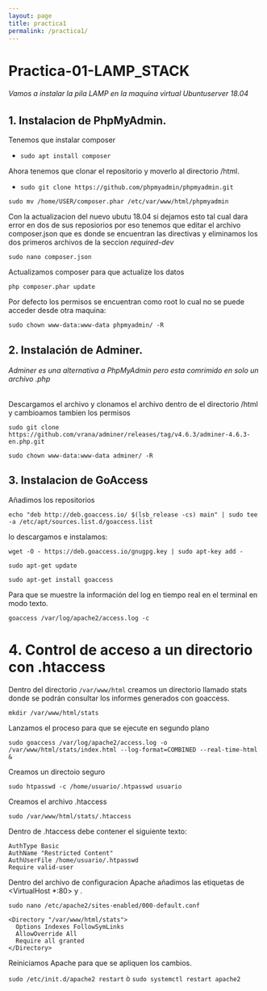 ```yaml
---
layout: page
title: practica1
permalink: /practica1/
---
```


# Practica-01-LAMP_STACK

###### Vamos a instalar la pila LAMP en la maquina virtual Ubuntuserver 18.04

## 1. Instalacion de PhpMyAdmin.

Tenemos que instalar composer

- `sudo apt install composer`

Ahora tenemos que clonar el repositorio y moverlo al directorio /html.

- `sudo git clone https://github.com/phpmyadmin/phpmyadmin.git`

``` sudo mv /home/USER/composer.phar /etc/var/www/html/phpmyadmin ```

Con la actualizacion del nuevo ubutu 18.04 si dejamos esto tal cual dara error en dos de sus reposiorios por eso tenemos que editar el archivo composer.json que es donde se encuentran las directivas y eliminamos los dos primeros archivos de la seccion *required-dev*

```sudo nano composer.json```

Actualizamos composer para que actualize los datos 

```php composer.phar update```

Por defecto los permisos se encuentran como root lo cual no se puede acceder desde otra maquina:

```sudo chown www-data:www-data phpmyadmin/ -R```

## 2. Instalación de Adminer.

###### Adminer es una alternativa a PhpMyAdmin pero esta comrimido en solo un archivo .php

Descargamos el archivo y clonamos el archivo dentro de el directorio /html y cambioamos tambien los permisos 

```sudo git clone https://github.com/vrana/adminer/releases/tag/v4.6.3/adminer-4.6.3-en.php.git ```

```sudo chown www-data:www-data adminer/ -R```

## 3. Instalacion de GoAccess

Añadimos los repositorios 

```echo "deb http://deb.goaccess.io/ $(lsb_release -cs) main" | sudo tee -a /etc/apt/sources.list.d/goaccess.list```

lo descargamos e instalamos:

```wget -O - https://deb.goaccess.io/gnugpg.key | sudo apt-key add -```

```sudo apt-get update```

```sudo apt-get install goaccess```

Para que se muestre la información del log en tiempo real en el terminal en modo texto.

```goaccess /var/log/apache2/access.log -c```

# 4. Control de acceso a un directorio con .htaccess

Dentro del directorio ```/var/www/html``` creamos un directorio llamado stats donde se podrán consultar los informes generados con goaccess.

```mkdir /var/www/html/stats```

Lanzamos el proceso para que se ejecute en segundo plano

```sudo goaccess /var/log/apache2/access.log -o /var/www/html/stats/index.html --log-format=COMBINED --real-time-html &``` 

Creamos un directoio seguro

```sudo htpasswd -c /home/usuario/.htpasswd usuario```

Creamos el archivo .htaccess

```sudo /var/www/html/stats/.htaccess```

Dentro de .htaccess debe contener el siguiente texto:

```
AuthType Basic
AuthName "Restricted Content"
AuthUserFile /home/usuario/.htpasswd
Require valid-user

```


Dentro del archivo de configuracion Apache añadimos las etiquetas de <VirtualHost *:80> y </VirtualHost>.

```sudo nano /etc/apache2/sites-enabled/000-default.conf```

```
<Directory "/var/www/html/stats">
  Options Indexes FollowSymLinks
  AllowOverride All
  Require all granted
</Directory>

```

Reiniciamos Apache para que se apliquen los cambios.


```sudo /etc/init.d/apache2 restart``` ò ```sudo systemctl restart apache2``` 


